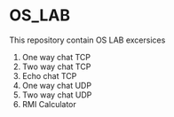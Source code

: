 # OS_LAB
This repository contain OS LAB excersices
1. One way chat TCP
2. Two way chat TCP
3. Echo chat TCP
4. One way chat UDP
5. Two way chat UDP
6. RMI Calculator
